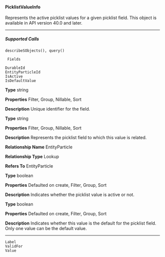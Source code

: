 #### PicklistValueInfo

Represents the active picklist values for a given picklist field. This object is available in API version 40.0 and later.


-----

##### Supported Calls
```
describeSObjects(), query()

 Fields

```
```
DurableId
EntityParticleId
IsActive
IsDefaultValue

```

**Type**
string

**Properties**
Filter, Group, Nillable, Sort

**Description**
Unique identifier for the field.

**Type**
string

**Properties**
Filter, Group, Nillable, Sort

**Description**
Represents the picklist field to which this value is related.

**Relationship Name**
EntityParticle

**Relationship Type**
Lookup

**Refers To**
EntityParticle

**Type**
boolean

**Properties**
Defaulted on create, Filter, Group, Sort

**Description**
Indicates whether the picklist value is active or not.

**Type**
boolean

**Properties**
Defaulted on create, Filter, Group, Sort

**Description**
Indicates whether this value is the default for the picklist field. Only one value can be the
default value.


-----

```
Label
ValidFor
Value
